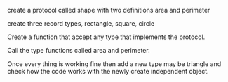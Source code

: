 create a protocol called shape with two definitions area and perimeter

create three record types, rectangle, square, circle 

Create a function that accept any type that implements the protocol.

Call the type functions called area and perimeter.


Once every thing is working fine then add a new type may be triangle and check how the code works with the newly create independent object.